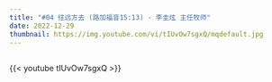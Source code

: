 ```yaml
---
title: "#04 往远方去 (路加福音15:13) - 李圭炫 主任牧师"
date: 2022-12-29
thumbnail: https://img.youtube.com/vi/tIUvOw7sgxQ/mqdefault.jpg
---
```


## <!--more-->

{{< youtube tIUvOw7sgxQ >}}
